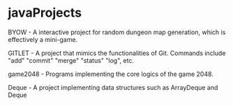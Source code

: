 # javaProjects
BYOW - A interactive project for random dungeon map generation, which is effectively a mini-game.  

GITLET - A project that mimics the functionalities of Git. Commands include "add" "commit" "merge" "status" "log", etc.

game2048 - Programs implementing the core logics of the game 2048.

Deque - A project implementing data structures such as ArrayDeque and Deque
